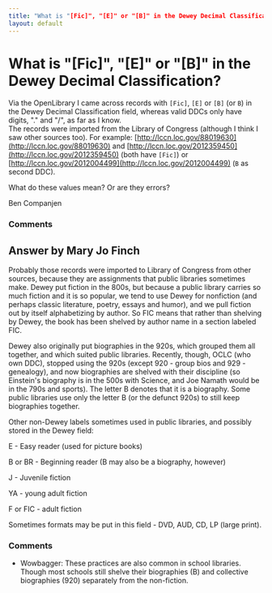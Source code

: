 ```yaml
---
title: "What is "[Fic]", "[E]" or "[B]" in the Dewey Decimal Classification?"
layout: default
---
```

What is "[Fic]", "[E]" or "[B]" in the Dewey Decimal Classification?
=====================
Via the OpenLibrary I came across records with `[Fic]`, `[E]` or `[B]`
(or `B`) in the Dewey Decimal Classification field, whereas valid DDCs
only have digits, "." and "/", as far as I know.\
 The records were imported from the Library of Congress (although I
think I saw other sources too). For example:
[http://lccn.loc.gov/88019630](http://lccn.loc.gov/88019630) and
[http://lccn.loc.gov/2012359450](http://lccn.loc.gov/2012359450) (both
have `[Fic]`) or
[http://lccn.loc.gov/2012004499](http://lccn.loc.gov/2012004499) (`B` as
second DDC).

What do these values mean? Or are they errors?

Ben Companjen

### Comments ###


Answer by Mary Jo Finch
----------------
Probably those records were imported to Library of Congress from other
sources, because they are assignments that public libraries sometimes
make. Dewey put fiction in the 800s, but because a public library
carries so much fiction and it is so popular, we tend to use Dewey for
nonfiction (and perhaps classic literature, poetry, essays and humor),
and we pull fiction out by itself alphabetizing by author. So FIC means
that rather than shelving by Dewey, the book has been shelved by author
name in a section labeled FIC.

Dewey also originally put biographies in the 920s, which grouped them
all together, and which suited public libraries. Recently, though, OCLC
(who own DDC), stopped using the 920s (except 920 - group bios and 929 -
genealogy), and now biographies are shelved with their discipline (so
Einstein's biography is in the 500s with Science, and Joe Namath would
be in the 790s and sports). The letter B denotes that it is a biography.
Some public libraries use only the letter B (or the defunct 920s) to
still keep biographies together.

Other non-Dewey labels sometimes used in public libraries, and possibly
stored in the Dewey field:

E - Easy reader (used for picture books)

B or BR - Beginning reader (B may also be a biography, however)

J - Juvenile fiction

YA - young adult fiction

F or FIC - adult fiction

Sometimes formats may be put in this field - DVD, AUD, CD, LP (large
print).

### Comments ###
* Wowbagger: These practices are also common in school libraries. Though most schools
still shelve their biographies (B) and collective biographies (920)
separately from the non-fiction.

